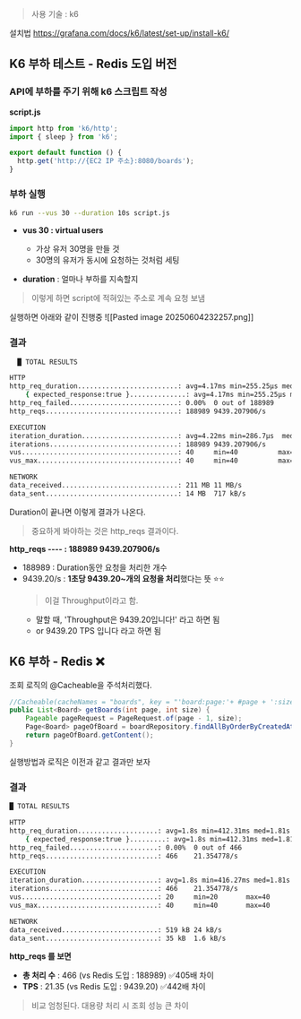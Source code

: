 
>사용 기술 : k6

설치법 
https://grafana.com/docs/k6/latest/set-up/install-k6/

## K6 부하 테스트 - Redis 도입 버전 

### API에 부하를 주기 위해 k6 스크립트 작성
**script.js**
```javascript
import http from 'k6/http';
import { sleep } from 'k6';

export default function () {
  http.get('http://{EC2 IP 주소}:8080/boards');
}
```

### 부하 실행 
```bash
k6 run --vus 30 --duration 10s script.js 
```
- **vus 30 : virtual users**
	- 가상 유저 30명을 만들 것 
	- 30명의 유저가 동시에 요청하는 것처럼 세팅
	  
- **duration** : 얼마나 부하를 지속할지 

>이렇게 하면 script에 적혀있는 주소로 계속 요청 보냄 

실행하면 아래와 같이 진행중 
![[Pasted image 20250604232257.png]]

### 결과 
```bash
  █ TOTAL RESULTS 

HTTP
http_req_duration.........................: avg=4.17ms min=255.25µs med=3.18ms max=3.09s p(90)=6.7ms  p(95)=8.57ms
	{ expected_response:true }..............: avg=4.17ms min=255.25µs med=3.18ms max=3.09s p(90)=6.7ms  p(95)=8.57ms
http_req_failed...........................: 0.00%  0 out of 188989
http_reqs.................................: 188989 9439.207906/s

EXECUTION
iteration_duration........................: avg=4.22ms min=286.7µs  med=3.22ms max=3.1s  p(90)=6.76ms p(95)=8.63ms
iterations................................: 188989 9439.207906/s
vus.......................................: 40     min=40          max=40
vus_max...................................: 40     min=40          max=40

NETWORK
data_received.............................: 211 MB 11 MB/s
data_sent.................................: 14 MB  717 kB/s
```

Duration이 끝나면 이렇게 결과가 나온다.
> 중요하게 봐야하는 것은 http_reqs 결과이다.

**http_reqs ---- : 188989 9439.207906/s**
- 188989 : Duration동안 요청을 처리한 개수 
- 9439.20/s : **1초당 9439.20~개의 요청을 처리**했다는 뜻 ⭐⭐
	>이걸 Throughput이라고 함. 
	- 말할 때, 'Throughput은 9439.20입니다!' 라고 하면 됨 
	- or 9439.20 TPS 입니다 라고 하면 됨 


## K6 부하 - Redis ❌

조회 로직의 @Cacheable을 주석처리했다.
```java
//Cacheable(cacheNames = "boards", key = "'board:page:'+ #page + ':size:' + #size", cacheManager = "boardCacheManager")  
public List<Board> getBoards(int page, int size) {  
    Pageable pageRequest = PageRequest.of(page - 1, size);  
    Page<Board> pageOfBoard = boardRepository.findAllByOrderByCreatedAtDesc(pageRequest);  
    return pageOfBoard.getContent();  
}
```

실행방법과 로직은 이전과 같고 결과만 보자 

### 결과 
```bash
█ TOTAL RESULTS 

HTTP
http_req_duration....................: avg=1.8s min=412.31ms med=1.81s max=3.27s p(90)=2.07s p(95)=2.11s
	{ expected_response:true }.........: avg=1.8s min=412.31ms med=1.81s max=3.27s p(90)=2.07s p(95)=2.11s
http_req_failed......................: 0.00%  0 out of 466
http_reqs............................: 466    21.354778/s

EXECUTION
iteration_duration...................: avg=1.8s min=416.27ms med=1.81s max=3.26s p(90)=2.07s p(95)=2.11s
iterations...........................: 466    21.354778/s
vus..................................: 20     min=20       max=40
vus_max..............................: 40     min=40       max=40

NETWORK
data_received........................: 519 kB 24 kB/s
data_sent............................: 35 kB  1.6 kB/s
```
**http_reqs 를 보면** 
- **총 처리 수** : 466  (vs Redis 도입 :  188989)  ✅405배 차이 
- **TPS** : 21.35 (vs Redis 도입 : 9439.20) ✅442배 차이 

>비교 엄청된다. 대용량 처리 시 조회 성능 큰 차이 


